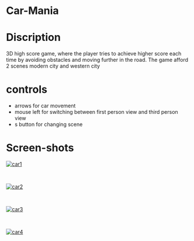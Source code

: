 # Car-Mania

# Discription

3D high score game, where the player tries to achieve higher score each time by avoiding obstacles and moving further in the road.
The game afford 2 scenes modern city and western city 

# controls
* arrows for car movement
* mouse left for switching between first person view and third person view
* s button for changing scene

# Screen-shots
<a href="https://ibb.co/940B8YB"><img src="https://i.ibb.co/YdSJRjJ/car1.jpg" alt="car1" border="0"></a>

<br>

<a href="https://ibb.co/Ld3Tyx5"><img src="https://i.ibb.co/xqNnb1H/car2.jpg" alt="car2" border="0"></a>

<br>

<a href="https://ibb.co/WFPLSXS"><img src="https://i.ibb.co/4MYHBLB/car3.jpg" alt="car3" border="0"></a>

<br>

<a href="https://ibb.co/9gg8T4v"><img src="https://i.ibb.co/fFF1pNS/car4.jpg" alt="car4" border="0"></a>

